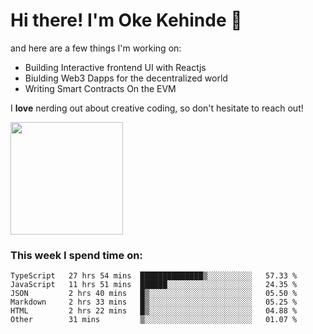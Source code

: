 # Hi there! I'm Oke Kehinde :cowboy_hat_face:

and here are a few things I'm working on:

- Building Interactive frontend UI with Reactjs
- Biulding Web3 Dapps for the decentralized world
- Writing Smart Contracts On the EVM

I **love** nerding out about creative coding, so don't hesitate to reach out!


<img height="180em" src="https://github-readme-stats.vercel.app/api?username=okeken&show_icons=true&hide_border=true&&count_private=true&include_all_commits=true" />

### This week I spend time on:

<!--START_SECTION:waka-->

```text
TypeScript   27 hrs 54 mins  ██████████████▒░░░░░░░░░░   57.33 %
JavaScript   11 hrs 51 mins  ██████░░░░░░░░░░░░░░░░░░░   24.35 %
JSON         2 hrs 40 mins   █▒░░░░░░░░░░░░░░░░░░░░░░░   05.50 %
Markdown     2 hrs 33 mins   █▒░░░░░░░░░░░░░░░░░░░░░░░   05.25 %
HTML         2 hrs 22 mins   █▒░░░░░░░░░░░░░░░░░░░░░░░   04.88 %
Other        31 mins         ▒░░░░░░░░░░░░░░░░░░░░░░░░   01.07 %
```

<!--END_SECTION:waka-->
